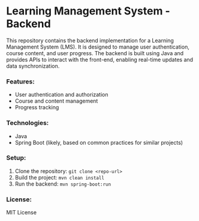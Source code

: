 # Learning Management System - Backend

This repository contains the backend implementation for a Learning Management System (LMS). It is designed to manage user authentication, course content, and user progress. The backend is built using Java and provides APIs to interact with the front-end, enabling real-time updates and data synchronization.

### Features:
- User authentication and authorization
- Course and content management
- Progress tracking

### Technologies:
- Java
- Spring Boot (likely, based on common practices for similar projects)

### Setup:
1. Clone the repository: `git clone <repo-url>`
2. Build the project: `mvn clean install`
3. Run the backend: `mvn spring-boot:run`

### License:
MIT License
